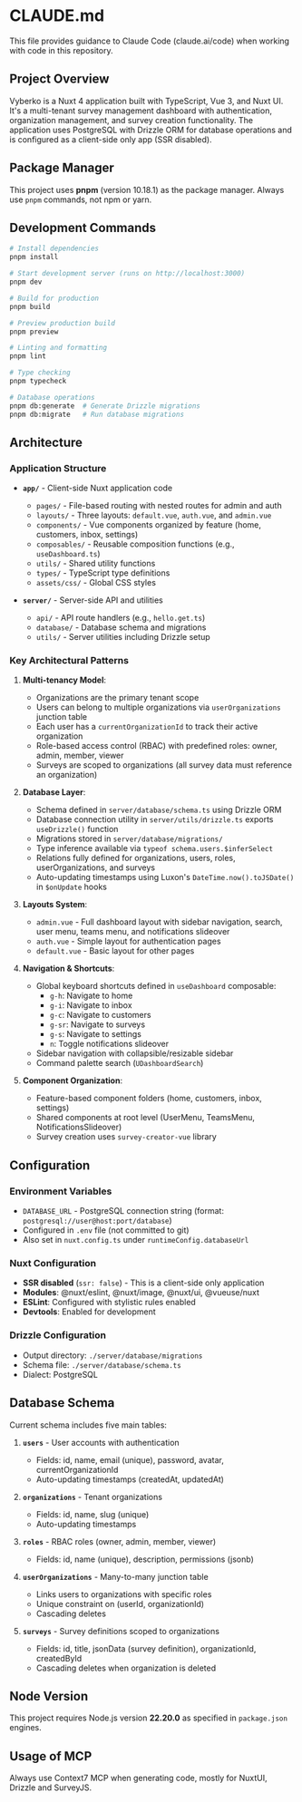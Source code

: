 # CLAUDE.md

This file provides guidance to Claude Code (claude.ai/code) when working with code in this repository.

## Project Overview

Vyberko is a Nuxt 4 application built with TypeScript, Vue 3, and Nuxt UI. It's a multi-tenant survey management dashboard with authentication, organization management, and survey creation functionality. The application uses PostgreSQL with Drizzle ORM for database operations and is configured as a client-side only app (SSR disabled).

## Package Manager

This project uses **pnpm** (version 10.18.1) as the package manager. Always use `pnpm` commands, not npm or yarn.

## Development Commands

```bash
# Install dependencies
pnpm install

# Start development server (runs on http://localhost:3000)
pnpm dev

# Build for production
pnpm build

# Preview production build
pnpm preview

# Linting and formatting
pnpm lint

# Type checking
pnpm typecheck

# Database operations
pnpm db:generate  # Generate Drizzle migrations
pnpm db:migrate   # Run database migrations
```

## Architecture

### Application Structure

- **`app/`** - Client-side Nuxt application code
  - `pages/` - File-based routing with nested routes for admin and auth
  - `layouts/` - Three layouts: `default.vue`, `auth.vue`, and `admin.vue`
  - `components/` - Vue components organized by feature (home, customers, inbox, settings)
  - `composables/` - Reusable composition functions (e.g., `useDashboard.ts`)
  - `utils/` - Shared utility functions
  - `types/` - TypeScript type definitions
  - `assets/css/` - Global CSS styles

- **`server/`** - Server-side API and utilities
  - `api/` - API route handlers (e.g., `hello.get.ts`)
  - `database/` - Database schema and migrations
  - `utils/` - Server utilities including Drizzle setup

### Key Architectural Patterns

1. **Multi-tenancy Model**:
   - Organizations are the primary tenant scope
   - Users can belong to multiple organizations via `userOrganizations` junction table
   - Each user has a `currentOrganizationId` to track their active organization
   - Role-based access control (RBAC) with predefined roles: owner, admin, member, viewer
   - Surveys are scoped to organizations (all survey data must reference an organization)

2. **Database Layer**:
   - Schema defined in `server/database/schema.ts` using Drizzle ORM
   - Database connection utility in `server/utils/drizzle.ts` exports `useDrizzle()` function
   - Migrations stored in `server/database/migrations/`
   - Type inference available via `typeof schema.users.$inferSelect`
   - Relations fully defined for organizations, users, roles, userOrganizations, and surveys
   - Auto-updating timestamps using Luxon's `DateTime.now().toJSDate()` in `$onUpdate` hooks

3. **Layouts System**:
   - `admin.vue` - Full dashboard layout with sidebar navigation, search, user menu, teams menu, and notifications slideover
   - `auth.vue` - Simple layout for authentication pages
   - `default.vue` - Basic layout for other pages

4. **Navigation & Shortcuts**:
   - Global keyboard shortcuts defined in `useDashboard` composable:
     - `g-h`: Navigate to home
     - `g-i`: Navigate to inbox
     - `g-c`: Navigate to customers
     - `g-sr`: Navigate to surveys
     - `g-s`: Navigate to settings
     - `n`: Toggle notifications slideover
   - Sidebar navigation with collapsible/resizable sidebar
   - Command palette search (`UDashboardSearch`)

5. **Component Organization**:
   - Feature-based component folders (home, customers, inbox, settings)
   - Shared components at root level (UserMenu, TeamsMenu, NotificationsSlideover)
   - Survey creation uses `survey-creator-vue` library

## Configuration

### Environment Variables

- `DATABASE_URL` - PostgreSQL connection string (format: `postgresql://user@host:port/database`)
- Configured in `.env` file (not committed to git)
- Also set in `nuxt.config.ts` under `runtimeConfig.databaseUrl`

### Nuxt Configuration

- **SSR disabled** (`ssr: false`) - This is a client-side only application
- **Modules**: @nuxt/eslint, @nuxt/image, @nuxt/ui, @vueuse/nuxt
- **ESLint**: Configured with stylistic rules enabled
- **Devtools**: Enabled for development

### Drizzle Configuration

- Output directory: `./server/database/migrations`
- Schema file: `./server/database/schema.ts`
- Dialect: PostgreSQL

## Database Schema

Current schema includes five main tables:

1. **`users`** - User accounts with authentication
   - Fields: id, name, email (unique), password, avatar, currentOrganizationId
   - Auto-updating timestamps (createdAt, updatedAt)

2. **`organizations`** - Tenant organizations
   - Fields: id, name, slug (unique)
   - Auto-updating timestamps

3. **`roles`** - RBAC roles (owner, admin, member, viewer)
   - Fields: id, name (unique), description, permissions (jsonb)

4. **`userOrganizations`** - Many-to-many junction table
   - Links users to organizations with specific roles
   - Unique constraint on (userId, organizationId)
   - Cascading deletes

5. **`surveys`** - Survey definitions scoped to organizations
   - Fields: id, title, jsonData (survey definition), organizationId, createdById
   - Cascading deletes when organization is deleted

## Node Version

This project requires Node.js version **22.20.0** as specified in `package.json` engines.

## Usage of MCP

Always use Context7 MCP when generating code, mostly for NuxtUI, Drizzle and SurveyJS.